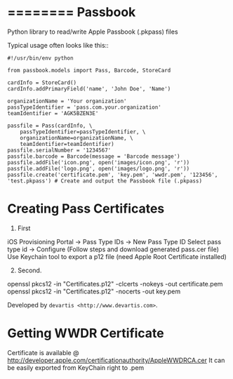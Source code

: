 ========
Passbook
========

Python library to read/write Apple Passbook (.pkpass) files

Typical usage often looks like this::

    #!/usr/bin/env python

    from passbook.models import Pass, Barcode, StoreCard

    cardInfo = StoreCard()
    cardInfo.addPrimaryField('name', 'John Doe', 'Name')

    organizationName = 'Your organization' 
    passTypeIdentifier = 'pass.com.your.organization' 
    teamIdentifier = 'AGK5BZEN3E'
    
    passfile = Pass(cardInfo, \
        passTypeIdentifier=passTypeIdentifier, \
        organizationName=organizationName, \
        teamIdentifier=teamIdentifier)
    passfile.serialNumber = '1234567' 
    passfile.barcode = Barcode(message = 'Barcode message')    
    passfile.addFile('icon.png', open('images/icon.png', 'r'))
    passfile.addFile('logo.png', open('images/logo.png', 'r'))
    passfile.create('certificate.pem', 'key.pem', 'wwdr.pem', '123456', 'test.pkpass') # Create and output the Passbook file (.pkpass) 


Creating Pass Certificates
==========================

1. First

iOS Provisioning Portal -> Pass Type IDs -> New Pass Type ID
Select pass type id -> Configure (Follow steps and download generated pass.cer file)
Use Keychain tool to export a p12 file (need Apple Root Certificate installed)

2. Second. 

openssl pkcs12 -in "Certificates.p12" -clcerts -nokeys -out certificate.pem 
openssl pkcs12 -in "Certificates.p12" -nocerts -out key.pem 


Developed by `devartis <http://www.devartis.com>`.


Getting WWDR Certificate
==========================

Certificate is available @ http://developer.apple.com/certificationauthority/AppleWWDRCA.cer
It can be easily exported from KeyChain right to .pem
